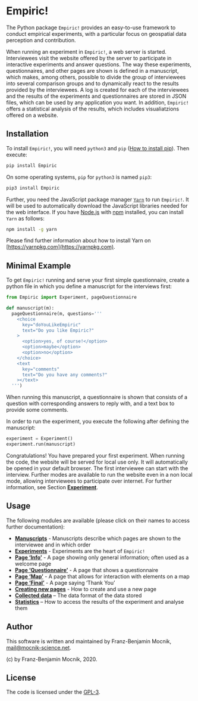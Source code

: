 # Empiric!

The Python package `Empiric!` provides an easy-to-use framework to conduct empirical experiments, with a particular focus on geospatial data perception and contribution.

When running an experiment in `Empiric!`, a web server is started.  Interviewees visit the website offered by the server to participate in interactive experiments and answer questions.  The way these experiments, questionnaires, and other pages are shown is defined in a manuscript, which makes, among others, possible to divide the group of interviewees into several comparison groups and to dynamically react to the results provided by the interviewees.  A log is created for each of the interviewees and the results of the experiments and questionnaires are stored in JSON files, which can be used by any application you want.  In addition, `Empiric!` offers a statistical analysis of the results, which includes visualiatzions offered on a website.

## Installation

To install `Empiric!`, you will need `python3` and `pip` ([How to install pip](https://pip.pypa.io/en/stable/installing/)). Then execute:
```bash
pip install Empiric
```
On some operating systems, `pip` for `python3` is named `pip3`:
```bash
pip3 install Empiric
```

Further, you need the JavaScript package manager [`Yarn`](https://yarnpkg.com) to run `Empiric!`.  It will be used to automatically download the JavaScript libraries needed for the web interface.  If you have [Node.js](https://nodejs.org) with [npm](https://www.npmjs.com) installed, you can install `Yarn` as follows:
```bash
npm install -g yarn
```
Please find further information about how to install Yarn on [https://yarnpkg.com](https://yarnpkg.com).

## Minimal Example

To get `Empiric!` running and serve your first simple questionnaire, create a python file in which you define a manuscript for the interviews first:
```python
from Empiric import Experiment, pageQuestionnaire

def manuscript(m):
  pageQuestionnaire(m, questions='''
    <choice
      key="doYouLikeEmpiric"
      text="Do you like Empiric?"
    >
      <option>yes, of course!</option>
      <option>maybe</option>
      <option>no</option>
    </choice>
    <text
      key="comments"
      text="Do you have any comments?"
    ></text>
  ''')
```
When running this manuscript, a questionnaire is shown that consists of a question with corresponding answers to reply with, and a text box to provide some comments.

In order to run the experiment, you execute the following after defining the manuscript:
```python
experiment = Experiment()
experiment.run(manuscript)
```

Congratulations!  You have prepared your first experiment.  When running the code, the website will be served for local use only.  It will automatically be opened in your default browser.  The first interviewee can start with the interview.  Further modes are available to run the website even in a non local mode, allowing interviewees to participate over internet.  For further information, see Section [**Experiment**](docs/experiment.md).

## Usage

The following modules are available (please click on their names to access further documentation):

* [**Manuscripts**](docs/manuscripts.md) - Manuscripts describe which pages are shown to the interviewee and in which order
* [**Experiments**](docs/experiments.md) - Experiments are the heart of `Empiric!`
* [**Page ‘Info’**](docs/pageInfo.md) - A page showing only general information; often used as a welcome page
* [**Page ‘Questionnaire’**](docs/pageQuestionnaire.md) - A page that shows a questionnaire
* [**Page ‘Map’**](docs/pageMap.md) - A page that allows for interaction with elements on a map
* [**Page ‘Final’**](docs/pageFinal.md) - A page saying ‘Thank You’
* [**Creating new pages**](docs/creatingNewPages.md) - How to create and use a new page
* [**Collected data**](docs/collectedData.md) – The data format of the data stored
* [**Statistics**](docs/statistics.md) – How to access the results of the experiment and analyse them

## Author

This software is written and maintained by Franz-Benjamin Mocnik, <mail@mocnik-science.net>.

(c) by Franz-Benjamin Mocnik, 2020.

## License

The code is licensed under the [GPL-3](https://github.com/mocnik-science/empiric/blob/master/LICENSE).
